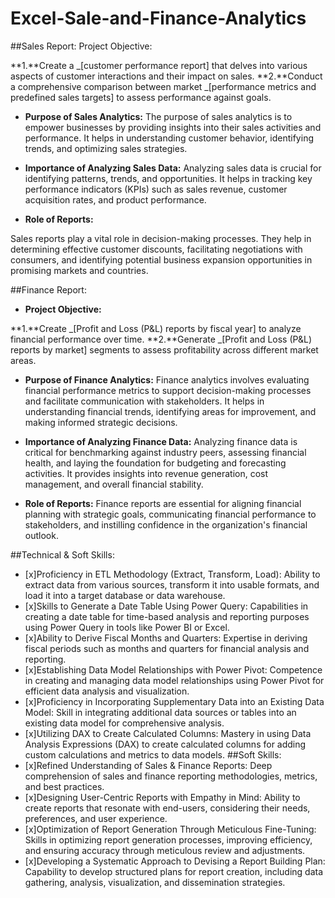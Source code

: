 # Excel-Sale-and-Finance-Analytics

##Sales Report:
Project Objective:

**1.**Create a _[customer performance report] that delves into various aspects of customer interactions and their impact on sales.
**2.**Conduct a comprehensive comparison between market _[performance metrics and predefined sales targets] to assess performance against goals.

- **Purpose of Sales Analytics:**
The purpose of sales analytics is to empower businesses by providing insights into their sales activities and performance. It helps in understanding customer behavior, identifying trends, and optimizing sales strategies.

- **Importance of Analyzing Sales Data:**
Analyzing sales data is crucial for identifying patterns, trends, and opportunities. It helps in tracking key performance indicators (KPIs) such as sales revenue, customer acquisition rates, and product performance.

- **Role of Reports:**

Sales reports play a vital role in decision-making processes. They help in determining effective customer discounts, facilitating negotiations with consumers, and identifying potential business expansion opportunities in promising markets and countries.

##Finance Report:
- **Project Objective:**

**1.**Create _[Profit and Loss (P&L) reports by fiscal year] to analyze financial performance over time.
**2.**Generate _[Profit and Loss (P&L) reports by market] segments to assess profitability across different market areas.

- **Purpose of Finance Analytics:**
Finance analytics involves evaluating financial performance metrics to support decision-making processes and facilitate communication with stakeholders. It helps in understanding financial trends, identifying areas for improvement, and making informed strategic decisions.

- **Importance of Analyzing Finance Data:**
Analyzing finance data is critical for benchmarking against industry peers, assessing financial health, and laying the foundation for budgeting and forecasting activities. It provides insights into revenue generation, cost management, and overall financial stability.

- **Role of Reports:**
Finance reports are essential for aligning financial planning with strategic goals, communicating financial performance to stakeholders, and instilling confidence in the organization's financial outlook.

##Technical & Soft Skills:
- [x]Proficiency in ETL Methodology (Extract, Transform, Load): Ability to extract data from various sources, transform it into usable formats, and load it into a target database or data warehouse.
- [x]Skills to Generate a Date Table Using Power Query: Capabilities in creating a date table for time-based analysis and reporting purposes using Power Query in tools like Power BI or Excel.
- [x]Ability to Derive Fiscal Months and Quarters: Expertise in deriving fiscal periods such as months and quarters for financial analysis and reporting.
- [x]Establishing Data Model Relationships with Power Pivot: Competence in creating and managing data model relationships using Power Pivot for efficient data analysis and visualization.
- [x]Proficiency in Incorporating Supplementary Data into an Existing Data Model: Skill in integrating additional data sources or tables into an existing data model for comprehensive analysis.
- [x]Utilizing DAX to Create Calculated Columns: Mastery in using Data Analysis Expressions (DAX) to create calculated columns for adding custom calculations and metrics to data models.
##Soft Skills:
- [x]Refined Understanding of Sales & Finance Reports: Deep comprehension of sales and finance reporting methodologies, metrics, and best practices.
- [x]Designing User-Centric Reports with Empathy in Mind: Ability to create reports that resonate with end-users, considering their needs, preferences, and user experience.
- [x]Optimization of Report Generation Through Meticulous Fine-Tuning: Skills in optimizing report generation processes, improving efficiency, and ensuring accuracy through meticulous review and adjustments.
- [x]Developing a Systematic Approach to Devising a Report Building Plan: Capability to develop structured plans for report creation, including data gathering, analysis, visualization, and dissemination strategies.





